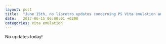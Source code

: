 ```yaml
---
layout: post
title:  "June 15th, no libretro updates concerning PS Vita emulation and emulators"
date:   2017-06-15 06:00:01 +0200
categories: vita emulation
---
```


No updates today!
